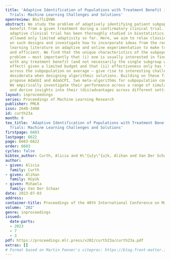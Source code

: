 ```yaml
---
title: 'Adaptive Identification of Populations with Treatment Benefit in Clinical
  Trials: Machine Learning Challenges and Solutions'
openreview: BGv7lLQVWk
abstract: We study the problem of adaptively identifying patient subpopulations that
  benefit from a given treatment during a confirmatory clinical trial. This type of
  adaptive clinical trial has been thoroughly studied in biostatistics, but has been
  allowed only limited adaptivity so far. Here, we aim to relax classical restrictions
  on such designs and investigate how to incorporate ideas from the recent machine
  learning literature on adaptive and online experimentation to make trials more flexible
  and efficient. We find that the unique characteristics of the subpopulation selection
  problem – most importantly that (i) one is usually interested in finding subpopulations
  with any treatment benefit (and not necessarily the single subgroup with largest
  effect) given a limited budget and that (ii) effectiveness only has to be demonstrated
  across the subpopulation on average – give rise to interesting challenges and new
  desiderata when designing algorithmic solutions. Building on these findings, we
  propose AdaGGI and AdaGCPI, two meta-algorithms for subpopulation construction.
  We empirically investigate their performance across a range of simulation scenarios
  and derive insights into their (dis)advantages across different settings.
layout: inproceedings
series: Proceedings of Machine Learning Research
publisher: PMLR
issn: 2640-3498
id: curth23a
month: 0
tex_title: 'Adaptive Identification of Populations with Treatment Benefit in Clinical
  Trials: Machine Learning Challenges and Solutions'
firstpage: 6603
lastpage: 6622
page: 6603-6622
order: 6603
cycles: false
bibtex_author: Curth, Alicia and H\"{u}y\"{u}k, Alihan and Van Der Schaar, Mihaela
author:
- given: Alicia
  family: Curth
- given: Alihan
  family: Hüyük
- given: Mihaela
  family: Van Der Schaar
date: 2023-07-03
address: 
container-title: Proceedings of the 40th International Conference on Machine Learning
volume: '202'
genre: inproceedings
issued:
  date-parts:
  - 2023
  - 7
  - 3
pdf: https://proceedings.mlr.press/v202/curth23a/curth23a.pdf
extras: []
# Format based on Martin Fenner's citeproc: https://blog.front-matter.io/posts/citeproc-yaml-for-bibliographies/
---
```

